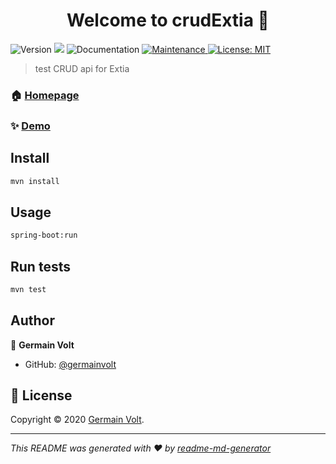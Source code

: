 <h1 align="center">Welcome to crudExtia 👋</h1>
<p>
  <img alt="Version" src="https://img.shields.io/badge/version-1.0.0-blue.svg?cacheSeconds=2592000" />
  <img src="https://img.shields.io/badge/java-%3E%3D1.8-blue.svg"  
  <a href="http://localhost:8080/swagger-ui.html#/" target="_blank">
    <img alt="Documentation" src="https://img.shields.io/badge/documentation-yes-brightgreen.svg" />
  </a>
  <a href="https://github.com/kefranabg/readme-md-generator/graphs/commit-activity" target="_blank">
    <img alt="Maintenance" src="https://img.shields.io/badge/Maintained%3F-yes-green.svg" />
  </a>
  <a href="https://github.com/kefranabg/readme-md-generator/blob/master/LICENSE" target="_blank">
    <img alt="License: MIT" src="https://img.shields.io/github/license/germainvolt/crudExtia" />
  </a>
</p>

> test CRUD api for Extia

### 🏠 [Homepage](https://github.com/germainvolt/crudExtia#readme)

### ✨ [Demo](http://127.0.0.1:8080/)

## Install

```sh
mvn install
```

## Usage

```sh
spring-boot:run
```

## Run tests

```sh
mvn test
```

## Author

👤 **Germain Volt**

* GitHub: [@germainvolt](https://github.com/germainvolt)


## 📝 License

Copyright © 2020 [Germain Volt](https://github.com/germainvolt).<br />

***
_This README was generated with ❤️ by [readme-md-generator](https://github.com/kefranabg/readme-md-generator)_
